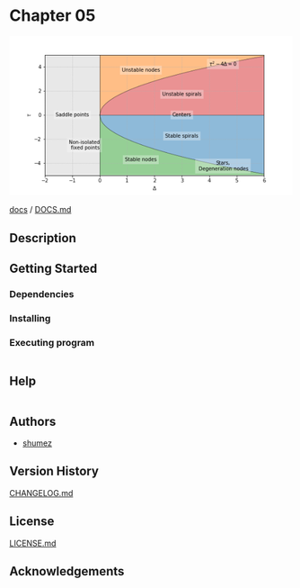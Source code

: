 <!--
@Author: shumez
@Date:   2018-05-23 13:54:05
@Project:
@Filename: README.md
@Last modified by:   shumez
@Last modified time: 2018-05-24 13:36:84
-->


# Chapter 05

[![fig](img/fig_5_2_8.png)](img/)


[docs] / [DOCS.md]


## Description


## Getting Started



### Dependencies



### Installing



### Executing program

```
```

## Help

```
```

## Authors

* [shumez]

## Version History

[CHANGELOG.md]

## License

[LICENSE.md]


## Acknowledgements


<!-- ------------------------------- -->
[shumez]: shumez
[DOCS.md]: docs/DOCS.md
[docs]: docs/
[CHANGELOG.md]: CHANGELOG.md
[LICENSE.md]: LICENSE.md

